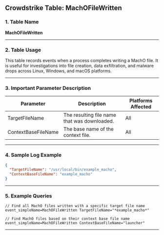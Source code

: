 ## Crowdstrike Table: MachOFileWritten

### 1. Table Name
**MachOFileWritten**

---

### 2. Table Usage
This table records events when a process completes writing a MachO file. It is useful for investigations into file creation, data exfiltration, and malware drops across Linux, Windows, and macOS platforms.

---

### 3. Important Parameter Description

| Parameter           | Description                                       | Platforms Affected |
|---------------------|---------------------------------------------------|--------------------|
| TargetFileName      | The resulting file name that was downloaded.      | All                |
| ContextBaseFileName | The base name of the context file.                | All                |

---

### 4. Sample Log Example

```json
{
  "TargetFileName": "/usr/local/bin/example_macho",
  "ContextBaseFileName": "example_macho"
}
```

---

### 5. Example Queries

```xql
// Find all MachO files written with a specific target file name
event_simpleName=MachOFileWritten TargetFileName="*example_macho*"

// Find MachO files based on their context base file name
event_simpleName=MachOFileWritten ContextBaseFileName="launcher"
```

---
